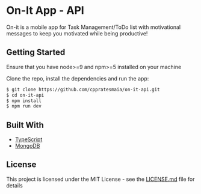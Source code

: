 # On-It App - API

On-it is a mobile app for Task Management/ToDo list with motivational messages to keep you motivated while being productive!

## Getting Started

Ensure that you have node>=9 and npm>=5 installed on your machine

Clone the repo, install the dependencies and run the app:

```sh
$ git clone https://github.com/cppratesmaia/on-it-api.git
$ cd on-it-api
$ npm install
$ npm run dev
```
## Built With

* [TypeScript](https://www.typescriptlang.org)
* [MongoDB](http://mongodb.com)

## License

This project is licensed under the MIT License - see the [LICENSE.md](LICENSE.md) file for details
